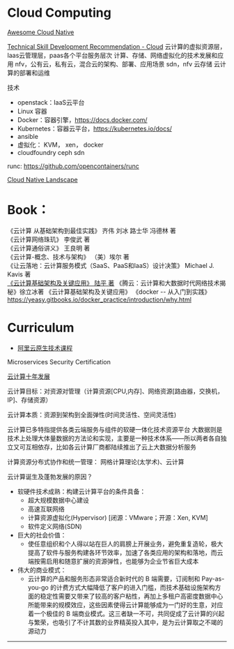 # Cloud Computing

[Awesome Cloud Native](https://github.com/rootsongjc/awesome-cloud-native)

[Technical Skill Development Recommendation - Cloud](https://w3-connections.ibm.com/forums/html/topic?id=6552b0a7-a559-4766-ae63-a9df2b839488&ps=)
云计算的虚拟资源层，Iaas云管理层，paas各个平台服务层次
计算、存储、网络虚拟化的技术发展和应用
nfv，公有云，私有云，混合云的架构、部署、应用场景
sdn，nfv 云存储 云计算的部署和运维



技术

* openstack：IaaS云平台
* Linux 容器
* Docker：容器引擎，https://docs.docker.com/
* Kubernetes：容器云平台，https://kubernetes.io/docs/
* ansible
* 虚拟化： KVM， xen， docker 
*  cloudfoundry ceph sdn


runc: https://github.com/opencontainers/runc

[Cloud Native Landscape](https://github.com/cncf/landscape)

# Book：  
《云计算 从基础架构到最佳实践》 齐伟 刘冰 路士华 冯德林 著  
《云计算网络珠玑》 李俊武 著  
《云计算通俗讲义》 王良明 著  
《云计算-概念、技术与架构》 （美）埃尔 著  
《让云落地：云计算服务模式（SaaS、PaaS和IaaS）设计决策》 Michael J. Kavis 著  
[《云计算基础架构及关键应用》 陆平 著](https://www.zhihu.com/pub/reader/119568860)
《腾云：云计算和大数据时代网络技术揭秘》徐立冰著
《云计算基础架构及关键应用》
《docker -- 从入门到实践》 https://yeasy.gitbooks.io/docker_practice/introduction/why.html

# Curriculum

* [阿里云原生技术课程](https://edu.aliyun.com/roadmap/cloudnative)



Microservices
Security Certification

[云计算十年发展](https://www.infoq.cn/article/ykDsBz7LFvFz-BQfs3IP)

云计算目标：对资源对管理（计算资源[CPU,内存]、网络资源[路由器，交换机，IP]、存储资源）

云计算本质：资源到架构到全面弹性(时间灵活性、空间灵活性)

云计算已多特指提供各类云端服务与组件的软硬一体化技术资源平台
大数据则是技术上处理大体量数据的方法论和实现，主要是一种技术体系——所以两者各自独立又可互相依存，比如各云计算厂商都陆续推出了云上大数据分析服务

计算资源分布式协作和统一管理： 网格计算理论(太学术)、云计算


云计算诞生及蓬勃发展的原因？
* 软硬件技术成熟：构建云计算平台的条件具备：
    * 超大规模数据中心建设
    * 高速互联网络
    * 计算资源虚拟化(Hypervisor) [闭源：VMware；开源：Xen, KVM]
    * 软件定义网络(SDN)
* 巨大的社会价值：
    * 使任意组织和个人得以站在巨人的肩膀上开展业务，避免重复造轮，极大提高了软件与服务构建各环节效率，加速了各类应用的架构和落地，而云端按需启用和随意扩展的资源弹性，也能够为企业节省巨大成本
* 伟大的商业模式：
    * 云计算的产品和服务形态非常适合新时代的 B 端需要，订阅制和 Pay-as-you-go 的计费方式大幅降低了客户的进入门槛，而技术基础设施架构方面的稳定性需要又带来了较高的客户粘性，再加上多租户高密度数据中心所能带来的规模效应，这些因素使得云计算能够成为一门好的生意，对应着一个极佳的 B 端商业模式。这三者缺一不可，共同促成了云计算的兴起与繁荣，也吸引了不计其数的业界精英投入其中，是为云计算取之不竭的源动力

-----

